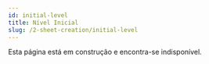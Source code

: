 ```yaml
---
id: initial-level
title: Nível Inicial
slug: /2-sheet-creation/initial-level
---
```


Esta página está em construção e encontra-se indisponível.
